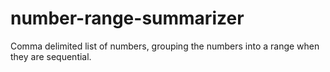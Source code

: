 # number-range-summarizer
Comma delimited list of numbers, grouping the numbers into a range when they are sequential.
